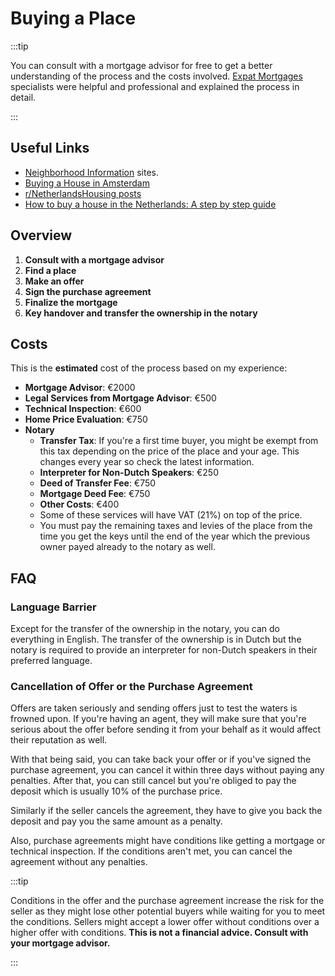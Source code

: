 # Buying a Place

:::tip

You can consult with a mortgage advisor for free to get a better understanding of the process and the costs involved. [Expat Mortgages](https://www.expatmortgages.nl/) specialists were helpful and professional and explained the process in detail.

:::

## Useful Links

- [Neighborhood Information](./060-useful-apps-and-sites.md#neighborhoods-information) sites.
- [Buying a House in Amsterdam](https://www.peterfabor.com/posts/buying-house-amsterdam)
- [<Icon icon="fa-brands fa-reddit" size="lg" /> r/NetherlandsHousing posts](https://www.reddit.com/r/NetherlandsHousing/)
- [<Icon icon="fa-brands fa-reddit" size="lg" /> How to buy a house in the Netherlands: A step by step guide](https://www.reddit.com/r/NetherlandsHousing/comments/16tebts/how_to_buy_a_house_in_the_netherlands_a_step_by/)

## Overview

1. **Consult with a mortgage advisor**
1. **Find a place**
1. **Make an offer**
1. **Sign the purchase agreement**
1. **Finalize the mortgage**
1. **Key handover and transfer the ownership in the notary**

## Costs

This is the **estimated** cost of the process based on my experience:

- **Mortgage Advisor**: €2000
- **Legal Services from Mortgage Advisor**: €500
- **Technical Inspection**: €600
- **Home Price Evaluation**: €750
- **Notary**
  - **Transfer Tax**: If you're a first time buyer, you might be exempt from this tax depending on the price of the place and your age. This changes every year so check the latest information.
  - **Interpreter for Non-Dutch Speakers**: €250
  - **Deed of Transfer Fee**: €750
  - **Mortgage Deed Fee**: €750
  - **Other Costs**: €400
  - Some of these services will have VAT (21%) on top of the price.
  - You must pay the remaining taxes and levies of the place from the time you get the keys until the end of the year which the previous owner payed already to the notary as well.

## FAQ

### Language Barrier

Except for the transfer of the ownership in the notary, you can do everything in English. The transfer of the ownership is in Dutch but the notary is required to provide an interpreter for non-Dutch speakers in their preferred language.


### Cancellation of Offer or the Purchase Agreement

Offers are taken seriously and sending offers just to test the waters is frowned upon. If you're having an agent, they will make sure that you're serious about the offer before sending it from your behalf as it would affect their reputation as well.

With that being said, you can take back your offer or if you've signed the purchase agreement, you can cancel it within three days without paying any penalties. After that, you can still cancel but you're obliged to pay the deposit which is usually 10% of the purchase price.

Similarly if the seller cancels the agreement, they have to give you back the deposit and pay you the same amount as a penalty.

Also, purchase agreements might have conditions like getting a mortgage or technical inspection. If the conditions aren't met, you can cancel the agreement without any penalties.

:::tip

Conditions in the offer and the purchase agreement increase the risk for the seller as they might lose other potential buyers while waiting for you to meet the conditions. Sellers might accept a lower offer without conditions over a higher offer with conditions. **This is not a financial advice. Consult with your mortgage advisor.**

:::
